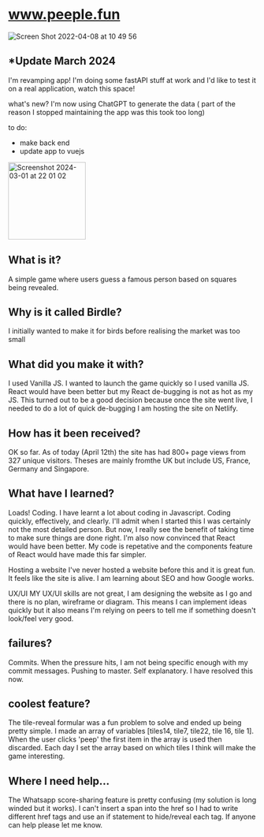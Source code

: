 # www.peeple.fun

![Screen Shot 2022-04-08 at 10 49 56](https://user-images.githubusercontent.com/85199675/162411736-597a9c5d-078a-448c-be63-9a5a3ada2ae0.png)


## *Update March 2024 

I'm revamping app! I'm doing some fastAPI stuff at work and I'd like to test it on a real application, watch this space!

what's new? 
 I'm now using ChatGPT to generate the data ( part of the reason I stopped maintaining the app was this took too long) 


  to do: 
  - make back end
  - update app to vuejs


<img width="157" alt="Screenshot 2024-03-01 at 22 01 02" src="https://github.com/Rossstevo/Peeple/assets/85199675/71ce0976-2d59-461d-905f-aa2149d55a2c">






## What is it?

A simple game where users guess a famous person based on squares being revealed.

## Why is it called Birdle?

I initially wanted to make it for birds before realising the market was too small

## What did you make it with?

I used Vanilla JS. I wanted to launch the game quickly so I used vanilla JS. React would have been better but my React de-bugging is not as hot as my JS. This turned out to be a good decision because once the site went live, I needed to do a lot of quick de-bugging
I am hosting the site on Netlify.

## How has it been received?

OK so far. As of today (April 12th) the site has had 800+ page views from 327 unique visitors. Theses are mainly fromthe UK but include US, France, Germany and Singapore.

## What have I learned?

Loads!
Coding.
I have learnt a lot about coding in Javascript. Coding quickly, effectively, and clearly. I'll admit when I started this I was certainly not the most detailed person. But now, I really see the benefit of taking time to make sure things are done right. I'm also now convinced that React would have been better. My code is repetative and the components feature of React would have made this far simpler.

Hosting a website
I've never hosted a website before this and it is great fun. It feels like the site is alive. I am learning about SEO and how Google works.

UX/UI
MY UX/UI skills are not great, I am designing the website as I go and there is no plan, wireframe or diagram. This means I can implement ideas quickly but it also means I'm relying on peers to tell me if something doesn't look/feel very good.

## failures?

Commits. When the pressure hits, I am not being specific enough with my commit messages.
Pushing to master. Self explanatory. I have resolved this now.

## coolest feature?

The tile-reveal formular was a fun problem to solve and ended up being pretty simple. I made an array of variables [tiles14, tile7, tile22, tile 16, tile 1]. When the user clicks 'peep' the first item in the array is used then discarded. Each day I set the array based on which tiles I think will make the game interesting.

## Where I need help...

The Whatsapp score-sharing feature is pretty confusing (my solution is long winded but it works). I can't insert a span into the href so I had to write different href tags and use an if statement to hide/reveal each tag. If anyone can help please let me know.
